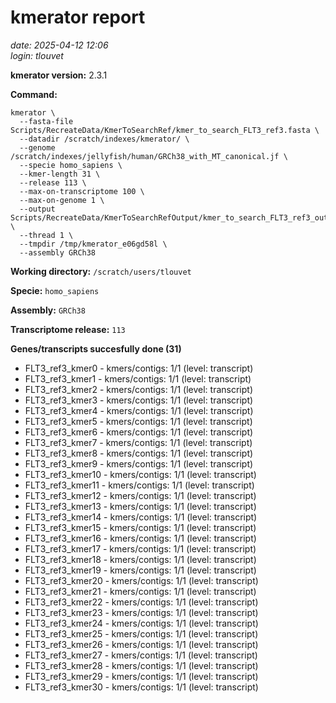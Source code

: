 # kmerator report
*date: 2025-04-12 12:06*  
*login: tlouvet*

**kmerator version:** 2.3.1

**Command:**

```
kmerator \
  --fasta-file Scripts/RecreateData/KmerToSearchRef/kmer_to_search_FLT3_ref3.fasta \
  --datadir /scratch/indexes/kmerator/ \
  --genome /scratch/indexes/jellyfish/human/GRCh38_with_MT_canonical.jf \
  --specie homo_sapiens \
  --kmer-length 31 \
  --release 113 \
  --max-on-transcriptome 100 \
  --max-on-genome 1 \
  --output Scripts/RecreateData/KmerToSearchRefOutput/kmer_to_search_FLT3_ref3_output \
  --thread 1 \
  --tmpdir /tmp/kmerator_e06gd58l \
  --assembly GRCh38
```

**Working directory:** `/scratch/users/tlouvet`

**Specie:** `homo_sapiens`

**Assembly:** `GRCh38`

**Transcriptome release:** `113`

**Genes/transcripts succesfully done (31)**

- FLT3_ref3_kmer0 - kmers/contigs: 1/1 (level: transcript)
- FLT3_ref3_kmer1 - kmers/contigs: 1/1 (level: transcript)
- FLT3_ref3_kmer2 - kmers/contigs: 1/1 (level: transcript)
- FLT3_ref3_kmer3 - kmers/contigs: 1/1 (level: transcript)
- FLT3_ref3_kmer4 - kmers/contigs: 1/1 (level: transcript)
- FLT3_ref3_kmer5 - kmers/contigs: 1/1 (level: transcript)
- FLT3_ref3_kmer6 - kmers/contigs: 1/1 (level: transcript)
- FLT3_ref3_kmer7 - kmers/contigs: 1/1 (level: transcript)
- FLT3_ref3_kmer8 - kmers/contigs: 1/1 (level: transcript)
- FLT3_ref3_kmer9 - kmers/contigs: 1/1 (level: transcript)
- FLT3_ref3_kmer10 - kmers/contigs: 1/1 (level: transcript)
- FLT3_ref3_kmer11 - kmers/contigs: 1/1 (level: transcript)
- FLT3_ref3_kmer12 - kmers/contigs: 1/1 (level: transcript)
- FLT3_ref3_kmer13 - kmers/contigs: 1/1 (level: transcript)
- FLT3_ref3_kmer14 - kmers/contigs: 1/1 (level: transcript)
- FLT3_ref3_kmer15 - kmers/contigs: 1/1 (level: transcript)
- FLT3_ref3_kmer16 - kmers/contigs: 1/1 (level: transcript)
- FLT3_ref3_kmer17 - kmers/contigs: 1/1 (level: transcript)
- FLT3_ref3_kmer18 - kmers/contigs: 1/1 (level: transcript)
- FLT3_ref3_kmer19 - kmers/contigs: 1/1 (level: transcript)
- FLT3_ref3_kmer20 - kmers/contigs: 1/1 (level: transcript)
- FLT3_ref3_kmer21 - kmers/contigs: 1/1 (level: transcript)
- FLT3_ref3_kmer22 - kmers/contigs: 1/1 (level: transcript)
- FLT3_ref3_kmer23 - kmers/contigs: 1/1 (level: transcript)
- FLT3_ref3_kmer24 - kmers/contigs: 1/1 (level: transcript)
- FLT3_ref3_kmer25 - kmers/contigs: 1/1 (level: transcript)
- FLT3_ref3_kmer26 - kmers/contigs: 1/1 (level: transcript)
- FLT3_ref3_kmer27 - kmers/contigs: 1/1 (level: transcript)
- FLT3_ref3_kmer28 - kmers/contigs: 1/1 (level: transcript)
- FLT3_ref3_kmer29 - kmers/contigs: 1/1 (level: transcript)
- FLT3_ref3_kmer30 - kmers/contigs: 1/1 (level: transcript)
